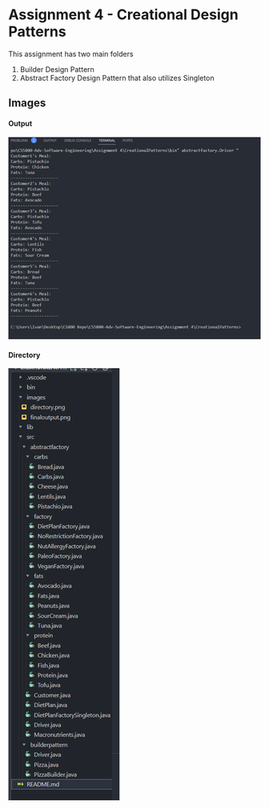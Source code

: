 # Assignment 4 - Creational Design Patterns
This assignment has two main folders
1. Builder Design Pattern
2. Abstract Factory Design Pattern that also utilizes Singleton

## Images
#### Output
![OutputImage](images/finaloutput.png)
#### Directory
![DirectoryImage](images/directory.png)
